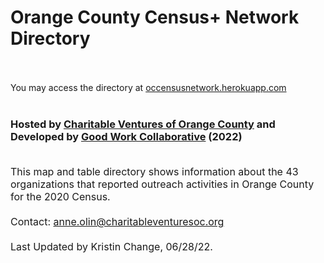 # Orange County Census+ Network Directory<br>
<br><br>
You may access the directory at [occensusnetwork.herokuapp.com](http://occensusnetwork.herokuapp.com/2020_directory)
<br><br>
### Hosted by [Charitable Ventures of Orange County](https://charitableventuresoc.org/) and Developed by [Good Work Collaborative](https://www.ourgoodwork.co/) (2022)<br><br>
<span style="font-size:16px;" >This map and table directory shows information about the 43 organizations that reported outreach activities in Orange County for the 2020 Census. 
<br> <br>
Contact: anne.olin@charitableventuresoc.org
<br> <br>
Last Updated by Kristin Change, 06/28/22. 
